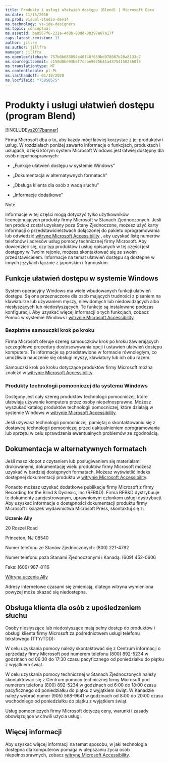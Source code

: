 ```yaml
---
title: Produkty i usługi ułatwień dostępu (Blend) | Microsoft Docs
ms.date: 11/15/2016
ms.prod: visual-studio-dev14
ms.technology: vs-ide-designers
ms.topic: conceptual
ms.assetid: ba8557f6-231a-4d8b-80dd-80397e87a17f
caps.latest.revision: 11
author: jillre
ms.author: jillfra
manager: jillfra
ms.openlocfilehash: 757b0b685094e40f48f659bd978087b20a8133c7
ms.sourcegitcommit: c150d0be93b6f7ccbe9625b41a437541502560f5
ms.translationtype: MT
ms.contentlocale: pl-PL
ms.lasthandoff: 01/10/2020
ms.locfileid: "75850575"
---
```

# <a name="accessibility-products-and-services-blend"></a>Produkty i usługi ułatwień dostępu (program Blend)
[!INCLUDE[vs2017banner](../includes/vs2017banner.md)]

Firma Microsoft dba o to, aby każdy mógł łatwiej korzystać z jej produktów i usług. W rozdziałach poniżej zawarto informacje o funkcjach, produktach i usługach, dzięki którym system Microsoft Windows jest łatwiej dostępny dla osób niepełnosprawnych:

- „Funkcje ułatwień dostępu w systemie Windows”

- „Dokumentacja w alternatywnych formatach”

- „Obsługa klienta dla osób z wadą słuchu”

- „Informacje dodatkowe”

> [!NOTE]
> Informacje w tej części mogą dotyczyć tylko użytkowników licencjonujących produkty firmy Microsoft w Stanach Zjednoczonych. Jeśli ten produkt został uzyskany poza Stany Zjednoczone, możesz użyć karty informacji o przedstawicielstwach dołączonej do pakietu oprogramowania lub odwiedzić [witrynę Microsoft Accessibility](https://www.microsoft.com/enable) , aby uzyskać listę numerów telefonów i adresów usług pomocy technicznej firmy Microsoft. Aby dowiedzieć się, czy typ produktów i usług opisanych w tej części jest dostępny w Twoim rejonie, możesz skontaktować się ze swoim przedstawicielem. Informacje na temat ułatwień dostępu są dostępne w innych językach łącznie z japońskim i francuskim.

## <a name="accessibility-features-of-windows"></a>Funkcje ułatwień dostępu w systemie Windows
 System operacyjny Windows ma wiele wbudowanych funkcji ułatwień dostępu. Są one przeznaczone dla osób mających trudności z pisaniem na klawiaturze lub używaniem myszy, niewidomych lub niedowidzących albo niesłyszących lub niedosłyszących. Te funkcje są instalowane podczas konfiguracji. Aby uzyskać więcej informacji o tych funkcjach, zobacz Pomoc w systemie Windows i [witrynie Microsoft Accessibility](https://www.microsoft.com/enable).

### <a name="free-step-by-step-tutorials"></a>Bezpłatne samouczki krok po kroku
 Firma Microsoft oferuje szereg samouczków krok po kroku zawierających szczegółowe procedury dostosowywania opcji i ustawień ułatwień dostępu komputera. Te informacje są przedstawione w formacie równoległym, co umożliwia nauczenie się obsługi myszy, klawiatury lub ich obu razem.

 Samouczki krok po kroku dotyczące produktów firmy Microsoft można znaleźć w [witrynie Microsoft Accessibility](https://www.microsoft.com/enable).

### <a name="assistive-technology-products-for-windows"></a>Produkty technologii pomocniczej dla systemu Windows
 Dostępny jest cały szereg produktów technologii pomocniczej, które ułatwiają używanie komputera przez osoby niepełnosprawne. Możesz wyszukać katalog produktów technologii pomocniczej, które działają w systemie Windows w [witrynie Microsoft Accessibility](https://www.microsoft.com/enable).

 Jeśli używasz technologii pomocniczej, pamiętaj o skontaktowaniu się z dostawcą technologii pomocniczej przed uaktualnieniem oprogramowania lub sprzętu w celu sprawdzenia ewentualnych problemów ze zgodnością.

## <a name="documentation-in-alternative-formats"></a>Dokumentacja w alternatywnych formatach
 Jeśli masz kłopot z czytaniem lub posługiwaniem się materiałami drukowanymi, dokumentację wielu produktów firmy Microsoft możesz uzyskać w bardziej dostępnych formatach. Możesz wyświetlić indeks dostępnej dokumentacji produktu w [witrynie Microsoft Accessibility](https://www.microsoft.com/enable).

 Ponadto możesz uzyskać dodatkowe publikacje firmy Microsoft z firmy Recording for the Blind & Dyslexic, Inc (RFB&D). Firma RFB&D dystrybuuje te dokumenty zarejestrowanym, uprawnionym członkom usługi dystrybucji. Aby uzyskać informacje o dostępności dokumentacji produktu firmy Microsoft i książek wydawnictwa Microsoft Press, skontaktuj się z:

 **Uczenie Ally**

 20 Roszel Road

 Princeton, NJ 08540

 Numer telefonu ze Stanów Zjednoczonych: (800) 221-4792

 Numer telefonu poza Stanami Zjednoczonymi i Kanadą: (609) 452-0606

 Faks: (609) 987-8116

 [Witryna uczenia Ally](https://www.learningally.org/)

 Adresy internetowe czasami się zmieniają, dlatego witryna wymieniona powyżej może okazać się niedostępna.

## <a name="customer-service-for-people-with-hearing-impairments"></a>Obsługa klienta dla osób z upośledzeniem słuchu
 Osoby niesłyszące lub niedosłyszące mają pełny dostęp do produktów i obsługi klienta firmy Microsoft za pośrednictwem usługi telefonu tekstowego (TTY/TDD):

 W celu uzyskania pomocy należy skontaktować się z Centrum informacji o sprzedaży firmy Microsoft pod numerem telefonu (800) 892-5234 w godzinach od 06:30 do 17:30 czasu pacyficznego od poniedziałku do piątku z wyjątkiem świąt.

 W celu uzyskania pomocy technicznej w Stanach Zjednoczonych należy skontaktować się z Centrum pomocy technicznej firmy Microsoft pod numerem telefonu (800) 892-5234 w godzinach od 6:00 do 18:00 czasu pacyficznego od poniedziałku do piątku z wyjątkiem świąt. W Kanadzie należy wybrać numer (905) 568-9641 w godzinach od 8:00 do 20:00 czasu wschodniego od poniedziałku do piątku z wyjątkiem świąt.

 Usług pomocniczych firmy Microsoft dotyczą ceny, warunki i zasady obowiązujące w chwili użycia usługi.

## <a name="for-more-information"></a>Więcej informacji
 Aby uzyskać więcej informacji na temat sposobu, w jaki technologia dostępna dla komputerów pomaga w ulepszaniu życia osób niepełnosprawnych, zobacz [witrynę Microsoft Accessibility](https://www.microsoft.com/enable).
